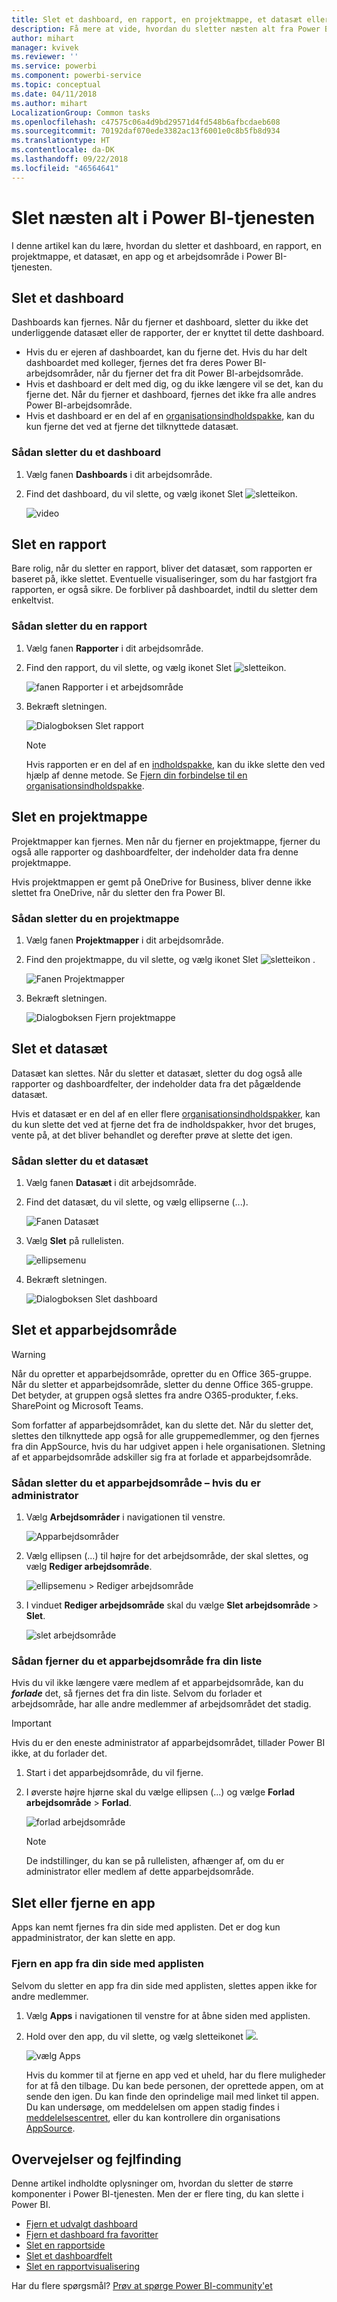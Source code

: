 ```yaml
---
title: Slet et dashboard, en rapport, en projektmappe, et datasæt eller et arbejdsområde
description: Få mere at vide, hvordan du sletter næsten alt fra Power BI
author: mihart
manager: kvivek
ms.reviewer: ''
ms.service: powerbi
ms.component: powerbi-service
ms.topic: conceptual
ms.date: 04/11/2018
ms.author: mihart
LocalizationGroup: Common tasks
ms.openlocfilehash: c47575c06a4d9bd29571d4fd548b6afbcdaeb608
ms.sourcegitcommit: 70192daf070ede3382ac13f6001e0c8b5fb8d934
ms.translationtype: HT
ms.contentlocale: da-DK
ms.lasthandoff: 09/22/2018
ms.locfileid: "46564641"
---
```

# <a name="delete-almost-anything-in-power-bi-service"></a>Slet næsten alt i Power BI-tjenesten
I denne artikel kan du lære, hvordan du sletter et dashboard, en rapport, en projektmappe, et datasæt, en app og et arbejdsområde i Power BI-tjenesten.

## <a name="delete-a-dashboard"></a>Slet et dashboard
Dashboards kan fjernes. Når du fjerner et dashboard, sletter du ikke det underliggende datasæt eller de rapporter, der er knyttet til dette dashboard.

* Hvis du er ejeren af dashboardet, kan du fjerne det. Hvis du har delt dashboardet med kolleger, fjernes det fra deres Power BI-arbejdsområder, når du fjerner det fra dit Power BI-arbejdsområde.
* Hvis et dashboard er delt med dig, og du ikke længere vil se det, kan du fjerne det.  Når du fjerner et dashboard, fjernes det ikke fra alle andres Power BI-arbejdsområde.
* Hvis et dashboard er en del af en [organisationsindholdspakke](../service-organizational-content-pack-disconnect.md), kan du kun fjerne det ved at fjerne det tilknyttede datasæt.

### <a name="to-delete-a-dashboard"></a>Sådan sletter du et dashboard
1. Vælg fanen **Dashboards** i dit arbejdsområde.
2. Find det dashboard, du vil slette, og vælg ikonet Slet ![sletteikon](./media/end-user-delete/power-bi-delete-icon.png).

    ![video](./media/end-user-delete/power-bi-delete-dash.gif)

## <a name="delete-a-report"></a>Slet en rapport
Bare rolig, når du sletter en rapport, bliver det datasæt, som rapporten er baseret på, ikke slettet.  Eventuelle visualiseringer, som du har fastgjort fra rapporten, er også sikre. De forbliver på dashboardet, indtil du sletter dem enkeltvist.

### <a name="to-delete-a-report"></a>Sådan sletter du en rapport
1. Vælg fanen **Rapporter** i dit arbejdsområde.
2. Find den rapport, du vil slette, og vælg ikonet Slet   ![sletteikon](./media/end-user-delete/power-bi-delete-icon.png).   

    ![fanen Rapporter i et arbejdsområde](./media/end-user-delete/power-bi-delete-reportnew.png)
3. Bekræft sletningen.

   ![Dialogboksen Slet rapport](./media/end-user-delete/power-bi-delete-report.png)

   > [!NOTE]
   > Hvis rapporten er en del af en [indholdspakke](../service-organizational-content-pack-introduction.md), kan du ikke slette den ved hjælp af denne metode.  Se [Fjern din forbindelse til en organisationsindholdspakke](../service-organizational-content-pack-disconnect.md).
   >
   >

## <a name="delete-a-workbook"></a>Slet en projektmappe
Projektmapper kan fjernes. Men når du fjerner en projektmappe, fjerner du også alle rapporter og dashboardfelter, der indeholder data fra denne projektmappe.

Hvis projektmappen er gemt på OneDrive for Business, bliver denne ikke slettet fra OneDrive, når du sletter den fra Power BI.

### <a name="to-delete-a-workbook"></a>Sådan sletter du en projektmappe
1. Vælg fanen **Projektmapper** i dit arbejdsområde.
2. Find den projektmappe, du vil slette, og vælg ikonet Slet ![sletteikon](./media/end-user-delete/power-bi-delete-report2.png) .

    ![Fanen Projektmapper](./media/end-user-delete/power-bi-delete-workbooknew.png)
3. Bekræft sletningen.

   ![Dialogboksen Fjern projektmappe](./media/end-user-delete/power-bi-delete-confirm.png)

## <a name="delete-a-dataset"></a>Slet et datasæt
Datasæt kan slettes. Når du sletter et datasæt, sletter du dog også alle rapporter og dashboardfelter, der indeholder data fra det pågældende datasæt.

Hvis et datasæt er en del af en eller flere [organisationsindholdspakker](../service-organizational-content-pack-disconnect.md), kan du kun slette det ved at fjerne det fra de indholdspakker, hvor det bruges, vente på, at det bliver behandlet og derefter prøve at slette det igen.

### <a name="to-delete-a-dataset"></a>Sådan sletter du et datasæt
1. Vælg fanen **Datasæt** i dit arbejdsområde.
2. Find det datasæt, du vil slette, og vælg ellipserne (...).  

    ![Fanen Datasæt](./media/end-user-delete/power-bi-delete-datasetnew.png)
3. Vælg **Slet** på rullelisten.

   ![ellipsemenu](./media/end-user-delete/power-bi-delete-datasetnew2.png)
4. Bekræft sletningen.

   ![Dialogboksen Slet dashboard](./media/end-user-delete/power-bi-delete-dataset-confirm.png)

## <a name="delete-an-app-workspace"></a>Slet et apparbejdsområde
> [!WARNING]
> Når du opretter et apparbejdsområde, opretter du en Office 365-gruppe. Når du sletter et apparbejdsområde, sletter du denne Office 365-gruppe. Det betyder, at gruppen også slettes fra andre O365-produkter, f.eks. SharePoint og Microsoft Teams.
>
>

Som forfatter af apparbejdsområdet, kan du slette det. Når du sletter det, slettes den tilknyttede app også for alle gruppemedlemmer, og den fjernes fra din AppSource, hvis du har udgivet appen i hele organisationen. Sletning af et apparbejdsområde adskiller sig fra at forlade et apparbejdsområde.

### <a name="to-delete-an-app-workspace---if-you-are-an-admin"></a>Sådan sletter du et apparbejdsområde – hvis du er administrator
1. Vælg **Arbejdsområder** i navigationen til venstre.

    ![Apparbejdsområder](./media/end-user-delete/power-bi-delete-workspace.png)
2. Vælg ellipsen (...) til højre for det arbejdsområde, der skal slettes, og vælg **Rediger arbejdsområde**.

   ![ellipsemenu > Rediger arbejdsområde](./media/end-user-delete/power-bi-edit-workspace.png)
3. I vinduet **Rediger arbejdsområde** skal du vælge **Slet arbejdsområde** > **Slet**.

    ![slet arbejdsområde](./media/end-user-delete/power-bi-delete-workspace2.png)

### <a name="to-remove-an-app-workspace-from-your-list"></a>Sådan fjerner du et apparbejdsområde fra din liste
Hvis du vil ikke længere være medlem af et apparbejdsområde, kan du ***forlade*** det, så fjernes det fra din liste. Selvom du forlader et arbejdsområde, har alle andre medlemmer af arbejdsområdet det stadig.  

> [!IMPORTANT]
> Hvis du er den eneste administrator af apparbejdsområdet, tillader Power BI ikke, at du forlader det.
>
>

1. Start i det apparbejdsområde, du vil fjerne.
2. I øverste højre hjørne skal du vælge ellipsen (...) og vælge **Forlad arbejdsområde** > **Forlad**.

      ![forlad arbejdsområde](./media/end-user-delete/power-bi-leave-workspace.png)

   > [!NOTE]
   > De indstillinger, du kan se på rullelisten, afhænger af, om du er administrator eller medlem af dette apparbejdsområde.
   >
   >

## <a name="delete-or-remove-an-app"></a>Slet eller fjerne en app
Apps kan nemt fjernes fra din side med applisten. Det er dog kun appadministrator, der kan slette en app.

### <a name="remove-an-app-from-your-app-list-page"></a>Fjern en app fra din side med applisten
Selvom du sletter en app fra din side med applisten, slettes appen ikke for andre medlemmer.

1. Vælg **Apps** i navigationen til venstre for at åbne siden med applisten.
2. Hold over den app, du vil slette, og vælg sletteikonet ![](./media/end-user-delete/power-bi-delete-report2.png).

   ![vælg Apps](./media/end-user-delete/power-bi-delete-app.png)

   Hvis du kommer til at fjerne en app ved et uheld, har du flere muligheder for at få den tilbage.  Du kan bede personen, der oprettede appen, om at sende den igen. Du kan finde den oprindelige mail med linket til appen. Du kan undersøge, om meddelelsen om appen stadig findes i [meddelelsescentret](end-user-notification-center.md), eller du kan kontrollere din organisations [AppSource](end-user-apps.md).

## <a name="considerations-and-troubleshooting"></a>Overvejelser og fejlfinding
Denne artikel indholdte oplysninger om, hvordan du sletter de større komponenter i Power BI-tjenesten. Men der er flere ting, du kan slette i Power BI.  

* [Fjern et udvalgt dashboard](end-user-featured.md#change-the-featured-dashboard)
* [Fjern et dashboard fra favoritter](end-user-favorite.md)
* [Slet en rapportside](end-user-delete.md)
* [Slet et dashboardfelt](../service-dashboard-edit-tile.md)
* [Slet en rapportvisualisering](end-user-delete.md)

Har du flere spørgsmål? [Prøv at spørge Power BI-community'et](http://community.powerbi.com/)
